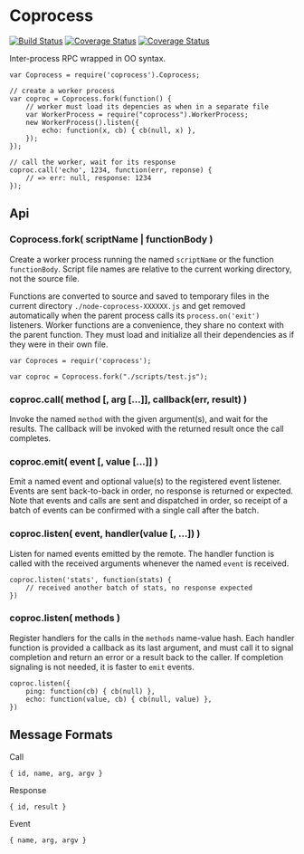 Coprocess
=========
[![Build Status](https://api.travis-ci.com/andrasq/node-coprocess.svg?branch=master)](https://travis-ci.com/github/andrasq/node-coprocess?branch=master)
[![Coverage Status](https://codecov.io/github/andrasq/node-coprocess/coverage.svg?branch=master)](https://codecov.io/github/andrasq/node-coprocess?branch=master)
[![Coverage Status](https://coveralls.io/repos/github/andrasq/node-coprocess/badge.svg?branch=master)](https://coveralls.io/github/andrasq/node-coprocess?branch=master)


Inter-process RPC wrapped in OO syntax.

    var Coprocess = require('coprocess').Coprocess;

    // create a worker process
    var coproc = Coprocess.fork(function() {
        // worker must load its depencies as when in a separate file
        var WorkerProcess = require("coprocess").WorkerProcess;
        new WorkerProcess().listen({
            echo: function(x, cb) { cb(null, x) },
        });
    });

    // call the worker, wait for its response
    coproc.call('echo', 1234, function(err, reponse) {
        // => err: null, response: 1234
    });

Api
----------------

### Coprocess.fork( scriptName | functionBody )

Create a worker process running the named `scriptName` or the function `functionBody`.
Script file names are relative to the current working directory, not the source file.

Functions are converted to source and saved to temporary files in the current directory
`./node-coprocess-XXXXXX.js` and get removed automatically when the parent process calls its
`process.on('exit')` listeners.  Worker functions are a convenience, they share no context
with the parent function.  They must load and initialize all their dependencies as if they
were in their own file.

    var Coproces = requir('coprocess');

    var coproc = Coprocess.fork("./scripts/test.js");

### coproc.call( method [, arg [...]], callback(err, result) )

Invoke the named `method` with the given argument(s), and wait for the results.
The callback will be invoked with the returned result once the call completes.

### coproc.emit( event [, value [...]] )

Emit a named event and optional value(s) to the registered event listener.  Events are sent
back-to-back in order, no response is returned or expected.  Note that events and calls are
sent and dispatched in order, so receipt of a batch of events can be confirmed with a single
call after the batch.

### coproc.listen( event, handler(value [, ...]) )

Listen for named events emitted by the remote.  The handler function is called
with the received arguments whenever the named `event` is received.

    coproc.listen('stats', function(stats) {
        // received another batch of stats, no response expected
    })

### coproc.listen( methods )

Register handlers for the calls in the `methods` name-value hash.  Each handler function is
provided a callback as its last argument, and must call it to signal completion and return
an error or a result back to the caller.  If completion signaling is not needed, it is
faster to `emit` events.

    coproc.listen({
        ping: function(cb) { cb(null) },
        echo: function(value, cb) { cb(null, value) },
    })


Message Formats
----------------

Call

    { id, name, arg, argv }

Response

    { id, result }

Event

    { name, arg, argv }
